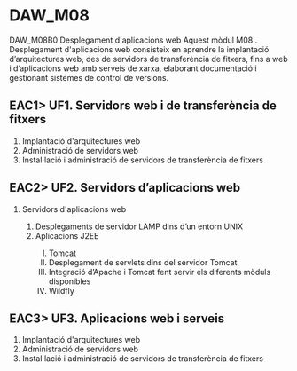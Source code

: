 # DAW_M08
DAW_M08B0 Desplegament d'aplicacions web
Aquest mòdul M08 . Desplegament d'aplicacions web
consisteix en aprendre la implantació d’arquitectures web, des de servidors de transferència de fitxers, fins a web i d’aplicacions web amb serveis de xarxa, elaborant documentació i gestionant sistemes de control de versions.

<h2>EAC1> UF1. Servidors web i de transferència de fitxers</h2>
<ol type="1">
  <li>Implantació d'arquitectures web</li>
  <li>Administració de servidors web</li>
  <li>Instal·lació i administració de servidors de transferència de fitxers</li>
</ol>
<h2>EAC2> UF2. Servidors d’aplicacions web</h2>
<ol type="1">
  <li>Servidors d'aplicacions web</li>
    <ol type="1">
      <li>Desplegaments de servidor LAMP dins d’un entorn UNIX</li>
      <li>Aplicacions J2EE</li>
        <ol type="I">
          <li>Tomcat</li>
          <li>Desplegament de servlets dins del servidor Tomcat</li>
          <li>Integració d’Apache i Tomcat fent servir els diferents mòduls disponibles</li>
          <li>Wildfly</li>
        </ol>
    </ol>
</ol>
<h2>EAC3> UF3. Aplicacions web i serveis</h2>
<ol type="1">
  <li>Implantació d'arquitectures web</li>
  <li>Administració de servidors web</li>
  <li>Instal·lació i administració de servidors de transferència de fitxers</li>
</ol>
